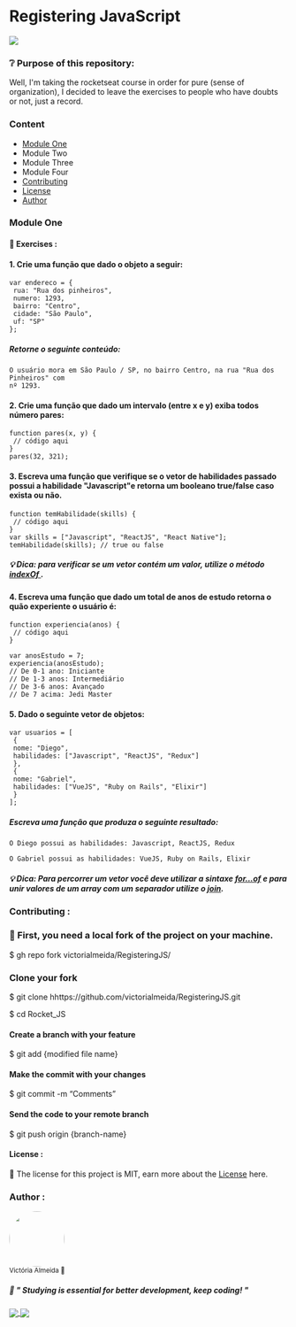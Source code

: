 # Registering JavaScript
<a href="https://github.com/victorialmeida/RegisteringJS/blob/master/LICENSE.md">
<img src="https://img.shields.io/static/v1?label=License&message=MIT&color=1A1818&style=for-the-badge&logo=github"/>
</a>

### ❔ Purpose of this repository: 

Well, I'm taking the rocketseat course in order for pure (sense of organization), I decided to leave the exercises to people who have doubts or not, just a record.</p>

### Content
* [Module One](#Module-One-)
* Module Two 
* Module Three
* Module Four
* [Contributing](#Contributing)
* [License](#License)
* [Author](#Author)


### Module One

#### 📑 Exercises :

#### 1. Crie uma função que dado o objeto a seguir:

```
var endereco = {
 rua: "Rua dos pinheiros",
 numero: 1293,
 bairro: "Centro",
 cidade: "São Paulo",
 uf: "SP"
};
```

#####  Retorne o seguinte conteúdo:
```
O usuário mora em São Paulo / SP, no bairro Centro, na rua "Rua dos Pinheiros" com
nº 1293.
```

#### 2. Crie uma função que dado um intervalo (entre x e y) exiba todos número pares:
```
function pares(x, y) {
 // código aqui
}
pares(32, 321);
```
#### 3. Escreva uma função que verifique se o vetor de habilidades passado possui a habilidade "Javascript"e retorna um booleano true/false caso exista ou não.

```
function temHabilidade(skills) {
 // código aqui
}
var skills = ["Javascript", "ReactJS", "React Native"];
temHabilidade(skills); // true ou false
```
##### 💡 Dica: para verificar se um vetor contém um valor, utilize o método <a href="https://developer.mozilla.org/pt-BR/docs/Web/JavaScript/Reference/Global_Objects/Array/indexOf"> indexOf </a>.

#### 4. Escreva uma função que dado um total de anos de estudo retorna o quão experiente o usuário é:

```
function experiencia(anos) {
 // código aqui
}

var anosEstudo = 7;
experiencia(anosEstudo);
// De 0-1 ano: Iniciante
// De 1-3 anos: Intermediário
// De 3-6 anos: Avançado
// De 7 acima: Jedi Master
```
#### 5. Dado o seguinte vetor de objetos:

```
var usuarios = [
 {
 nome: "Diego",
 habilidades: ["Javascript", "ReactJS", "Redux"]
 },
 {
 nome: "Gabriel",
 habilidades: ["VueJS", "Ruby on Rails", "Elixir"]
 }
];
```
##### Escreva uma função que produza o seguinte resultado:
```
O Diego possui as habilidades: Javascript, ReactJS, Redux

O Gabriel possui as habilidades: VueJS, Ruby on Rails, Elixir
```
##### 💡 Dica: Para percorrer um vetor você deve utilizar a sintaxe <a href="https://developer.mozilla.org/pt-BR/docs/Web/JavaScript/Reference/Statements/for...of"> for...of</a> e para unir valores de um array com um separador utilize o <a href="https://developer.mozilla.org/pt-BR/docs/Web/JavaScript/Reference/Global_Objects/Array/join ">join</a>.




### Contributing  :

### 🤝 First, you need a local fork of the project on your machine.
$ gh repo fork victorialmeida/RegisteringJS/
### Clone your fork
$ git clone hhttps://github.com/victorialmeida/RegisteringJS.git

$ cd Rocket_JS
#### Create a branch with your feature
$ git add {modified file name}
#### Make the commit with your changes
$ git commit -m “Comments”
#### Send the code to your remote branch
$ git push origin {branch-name}


#### License :

📑 The license for this project is MIT, earn more about the <a href="https://github.com/victorialmeida/RegisteringJS/blob/master/LICENSE.md">License</a> here.


###  Author :
 <img style="border-radius: 50%;" src="https://avatars2.githubusercontent.com/u/54548466?s=460&u=5fdbdf9c3f26222b533ff0bf614cd39e96ae0cab&v=4" width="100px;" alt=""/>
 <br /> 
 <sub>Victória Almeida 💜</sub>

 ##### 🧠 " Studying is essential for better development, keep coding! " 
 <a href="https://www.linkedin.com/in/victória-almeida-5293321a4/">
<img align="center" src="https://img.shields.io/static/v1?label=&message=Linkedin&color=3D008A&style=for-the-badge&logo=linkedin"/>
</a>
<a href="https://victoriaalmeida.myportfolio.com/">
<img align="center" src="https://img.shields.io/static/v1?label=&message=Portfolio&color=1A1818&style=for-the-badge&logo=adobe"/>
</a>